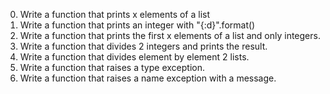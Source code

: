 0. Write a function that prints x elements of a list
1. Write a function that prints an integer with "{:d}".format()
2. Write a function that prints the first x elements of a list and only integers.
3. Write a function that divides 2 integers and prints the result.
4. Write a function that divides element by element 2 lists.
5. Write a function that raises a type exception.
6. Write a function that raises a name exception with a message.
